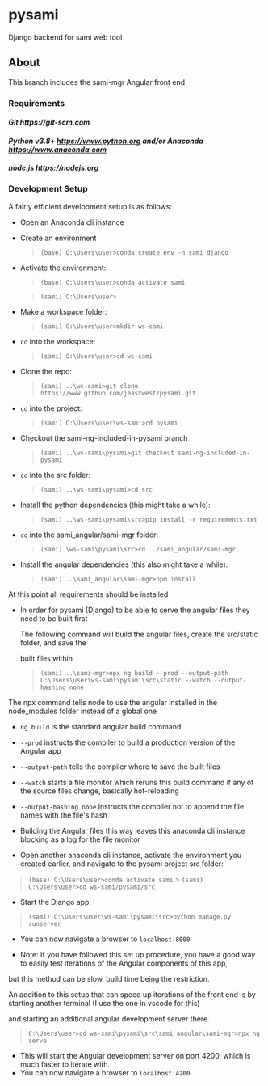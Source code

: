 # **pysami**

Django backend for sami web tool

## About

This branch includes the sami-mgr Angular front end

### Requirements

#### **_Git https://git-scm.com_**

#### **_Python v3.8+ https://www.python.org and/or Anaconda https://www.anaconda.com_**

#### **_node.js https://nodejs.org_**

### Development Setup

A fairly efficient development setup is as follows:

- Open an Anaconda cli instance

- Create an environment

  > `(base) C:\Users\user>conda create env -n sami django`

- Activate the environment:

  > `(base) C:\Users\user>conda activate sami`

  > `(sami) C:\Users\user>`

- Make a workspace folder:

  > `(sami) C:\Users\user>mkdir ws-sami`

- `cd` into the workspace:

  > `(sami) C:\Users\user>cd ws-sami`

- Clone the repo:

  > `(sami) ..\ws-sami>git clone https://www.github.com/jeastwest/pysami.git`

- `cd` into the project:

  > `(sami) C:\Users\user\ws-sami>cd pysami`

- Checkout the sami-ng-included-in-pysami branch

  > `(sami) ..\ws-sami\pysami>git checkout sami-ng-included-in-pysami`

- `cd` into the src folder:

  > `(sami) ..\ws-sami\pysami>cd src`

- Install the python dependencies (this might take a while):

  > `(sami) ..\ws-sami\pysami\src>pip install -r requirements.txt`

- `cd` into the sami_angular/sami-mgr folder:

  > `(sami) \ws-sami\pysami\src>cd ../sami_angular/sami-mgr`

- Install the angular dependencies (this also might take a while):

  > `(sami) ..\sami_angular\sami-mgr>npm install`

At this point all requirements should be installed

- In order for pysami (Django) to be able to serve the angular files they need to be built first

  The following command will build the angular files, create the src/static folder, and save the

  built files within

  > `(sami) ..\sami-mgr>npx ng build --prod --output-path C:\Users\user\ws-sami\pysami\src\static --watch --output-hashing none`

The npx command tells node to use the angular installed in the node_modules folder instead of a global one

- `ng build` is the standard angular build command
- `--prod` instructs the compiler to build a production version of the Angular app
- `--output-path` tells the compiler where to save the built files
- `--watch` starts a file monitor which reruns this build command if any of the source files change, basically hot-reloading
- `--output-hashing none` instructs the compiler not to append the file names with the file's hash

- Building the Angular files this way leaves this anaconda cli instance blocking as a log for the file monitor

- Open another anaconda cli instance, activate the environment you created earlier, and navigate to the pysami project src folder:

> `(base) C:\Users\user>conda activate sami` > `(sami) C:\Users\user>cd ws-sami/pysami/src`

- Start the Django app:

> `(sami) C:\Users\user\ws-sami\pysami\src>python manage.py runserver`

- You can now navigate a browser to `localhost:8000`

- Note: If you have followed this set up procedure, you have a good way to easily test iterations of the Angular components of this app,

but this method can be slow, build time being the restriction.

An addition to this setup that can speed up iterations of the front end is by starting another terminal (I use the one in vscode for this)

and starting an additional angular development server there.

> `C:\Users\user>cd ws-sami\pysami\src\sami_angular\sami-mgr>npx ng serve`

- This will start the Angular development server on port 4200, which is much faster to iterate with.
- You can now navigate a browser to `localhost:4200`
